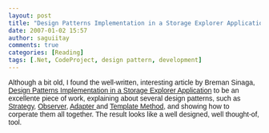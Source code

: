 ```yaml
---
layout: post
title: "Design Patterns Implementation in a Storage Explorer Application"
date: 2007-01-02 15:57
author: saguiitay
comments: true
categories: [Reading]
tags: [.Net, CodeProject, design pattern, development]
---
```

<span style="font-family:arial;">Although a bit old, I found the well-written, interesting article by Breman Sinaga, </span>[<span style="font-family:arial;">Design Patterns Implementation in a Storage Explorer Application</span>](http://www.codeproject.com/cs/design/sinagastorageexplorer.asp)<span style="font-family:arial;"> to be an excellente piece of work, explaining about several design patterns, such as </span>[<span style="font-family:arial;">Strategy</span>](http://en.wikipedia.org/wiki/Strategy_pattern)<span style="font-family:arial;">, </span>[<span style="font-family:arial;">Observer</span>](http://en.wikipedia.org/wiki/Observer_design_pattern)<span style="font-family:arial;">, </span>[<span style="font-family:arial;">Adapter </span>](http://en.wikipedia.org/wiki/Adapter_pattern)<span style="font-family:arial;">and </span>[<span style="font-family:arial;">Template Method</span>](http://en.wikipedia.org/wiki/Template_method_design_pattern)<span style="font-family:arial;">, and showing how to corperate them all together. The result looks like a well designed, well thought-of, tool.</span>


